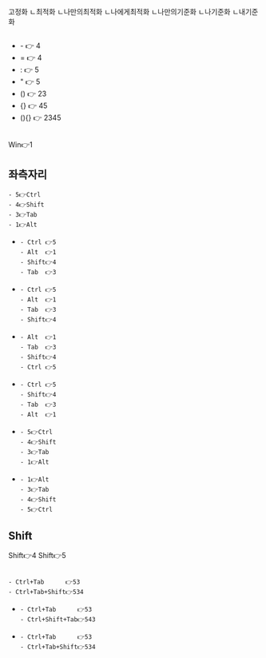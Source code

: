 

고정화
ㄴ최적화
ㄴ나만의최적화
ㄴ나에게최적화
ㄴ나만의기준화
ㄴ나기준화
ㄴ내기준화

##
- \-   👉 4
- =    👉 4
- :    👉 5
- "    👉 5
- ()   👉 23
- {}   👉 45
- (){} 👉 2345


##
Win👉1


## 좌측자리
```
- 5👉Ctrl 
- 4👉Shift
- 3👉Tab  
- 1👉Alt  
```
- ```
  - Ctrl 👉5
  - Alt  👉1
  - Shift👉4
  - Tab  👉3
  ```
- ```
  - Ctrl 👉5
  - Alt  👉1
  - Tab  👉3
  - Shift👉4
  ```
- ```
  - Alt  👉1
  - Tab  👉3
  - Shift👉4
  - Ctrl 👉5
  ```
- ```
  - Ctrl 👉5
  - Shift👉4
  - Tab  👉3
  - Alt  👉1
  ```
- ```
  - 5👉Ctrl 
  - 4👉Shift
  - 3👉Tab  
  - 1👉Alt  
  ```
- ```
  - 1👉Alt  
  - 3👉Tab  
  - 4👉Shift
  - 5👉Ctrl 
  ```


## Shift

Shift👉4
Shift👉5


##
```
- Ctrl+Tab      👉53
- Ctrl+Tab+Shift👉534
```
- ```
  - Ctrl+Tab      👉53
  - Ctrl+Shift+Tab👉543
  ```
- ```
  - Ctrl+Tab      👉53
  - Ctrl+Tab+Shift👉534
  ```
